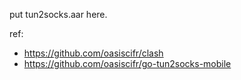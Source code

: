put tun2socks.aar here.

ref: 
- https://github.com/oasiscifr/clash
- https://github.com/oasiscifr/go-tun2socks-mobile
